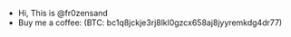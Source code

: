 - Hi, This is @fr0zensand
- Buy me a coffee:
    (BTC: bc1q8jckje3rj8lkl0gzcx658aj8jyyremkdg4dr77)

<!---
fr0zensand/fr0zensand is a ✨ special ✨ repository because its `README.md` (this file) appears on your GitHub profile.
You can click the Preview link to take a look at your changes.
--->
